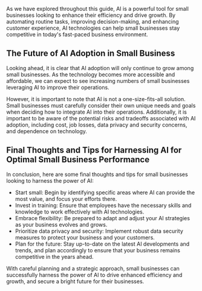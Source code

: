 
As we have explored throughout this guide, AI is a powerful tool for small businesses looking to enhance their efficiency and drive growth. By automating routine tasks, improving decision-making, and enhancing customer experience, AI technologies can help small businesses stay competitive in today's fast-paced business environment.

The Future of AI Adoption in Small Business
-------------------------------------------

Looking ahead, it is clear that AI adoption will only continue to grow among small businesses. As the technology becomes more accessible and affordable, we can expect to see increasing numbers of small businesses leveraging AI to improve their operations.

However, it is important to note that AI is not a one-size-fits-all solution. Small businesses must carefully consider their own unique needs and goals when deciding how to integrate AI into their operations. Additionally, it is important to be aware of the potential risks and tradeoffs associated with AI adoption, including cost, job losses, data privacy and security concerns, and dependence on technology.

Final Thoughts and Tips for Harnessing AI for Optimal Small Business Performance
--------------------------------------------------------------------------------

In conclusion, here are some final thoughts and tips for small businesses looking to harness the power of AI:

* Start small: Begin by identifying specific areas where AI can provide the most value, and focus your efforts there.
* Invest in training: Ensure that employees have the necessary skills and knowledge to work effectively with AI technologies.
* Embrace flexibility: Be prepared to adapt and adjust your AI strategies as your business evolves and grows.
* Prioritize data privacy and security: Implement robust data security measures to protect your business and your customers.
* Plan for the future: Stay up-to-date on the latest AI developments and trends, and plan accordingly to ensure that your business remains competitive in the years ahead.

With careful planning and a strategic approach, small businesses can successfully harness the power of AI to drive enhanced efficiency and growth, and secure a bright future for their businesses.
